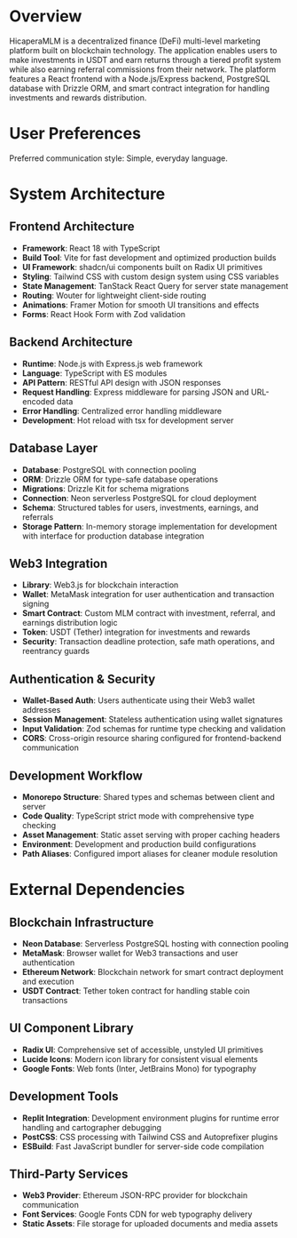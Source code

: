 # Overview

HicaperaMLM is a decentralized finance (DeFi) multi-level marketing platform built on blockchain technology. The application enables users to make investments in USDT and earn returns through a tiered profit system while also earning referral commissions from their network. The platform features a React frontend with a Node.js/Express backend, PostgreSQL database with Drizzle ORM, and smart contract integration for handling investments and rewards distribution.

# User Preferences

Preferred communication style: Simple, everyday language.

# System Architecture

## Frontend Architecture
- **Framework**: React 18 with TypeScript
- **Build Tool**: Vite for fast development and optimized production builds
- **UI Framework**: shadcn/ui components built on Radix UI primitives
- **Styling**: Tailwind CSS with custom design system using CSS variables
- **State Management**: TanStack React Query for server state management
- **Routing**: Wouter for lightweight client-side routing
- **Animations**: Framer Motion for smooth UI transitions and effects
- **Forms**: React Hook Form with Zod validation

## Backend Architecture
- **Runtime**: Node.js with Express.js web framework
- **Language**: TypeScript with ES modules
- **API Pattern**: RESTful API design with JSON responses
- **Request Handling**: Express middleware for parsing JSON and URL-encoded data
- **Error Handling**: Centralized error handling middleware
- **Development**: Hot reload with tsx for development server

## Database Layer
- **Database**: PostgreSQL with connection pooling
- **ORM**: Drizzle ORM for type-safe database operations
- **Migrations**: Drizzle Kit for schema migrations
- **Connection**: Neon serverless PostgreSQL for cloud deployment
- **Schema**: Structured tables for users, investments, earnings, and referrals
- **Storage Pattern**: In-memory storage implementation for development with interface for production database integration

## Web3 Integration
- **Library**: Web3.js for blockchain interaction
- **Wallet**: MetaMask integration for user authentication and transaction signing
- **Smart Contract**: Custom MLM contract with investment, referral, and earnings distribution logic
- **Token**: USDT (Tether) integration for investments and rewards
- **Security**: Transaction deadline protection, safe math operations, and reentrancy guards

## Authentication & Security
- **Wallet-Based Auth**: Users authenticate using their Web3 wallet addresses
- **Session Management**: Stateless authentication using wallet signatures
- **Input Validation**: Zod schemas for runtime type checking and validation
- **CORS**: Cross-origin resource sharing configured for frontend-backend communication

## Development Workflow
- **Monorepo Structure**: Shared types and schemas between client and server
- **Code Quality**: TypeScript strict mode with comprehensive type checking
- **Asset Management**: Static asset serving with proper caching headers
- **Environment**: Development and production build configurations
- **Path Aliases**: Configured import aliases for cleaner module resolution

# External Dependencies

## Blockchain Infrastructure
- **Neon Database**: Serverless PostgreSQL hosting with connection pooling
- **MetaMask**: Browser wallet for Web3 transactions and user authentication
- **Ethereum Network**: Blockchain network for smart contract deployment and execution
- **USDT Contract**: Tether token contract for handling stable coin transactions

## UI Component Library
- **Radix UI**: Comprehensive set of accessible, unstyled UI primitives
- **Lucide Icons**: Modern icon library for consistent visual elements
- **Google Fonts**: Web fonts (Inter, JetBrains Mono) for typography

## Development Tools
- **Replit Integration**: Development environment plugins for runtime error handling and cartographer debugging
- **PostCSS**: CSS processing with Tailwind CSS and Autoprefixer plugins
- **ESBuild**: Fast JavaScript bundler for server-side code compilation

## Third-Party Services
- **Web3 Provider**: Ethereum JSON-RPC provider for blockchain communication
- **Font Services**: Google Fonts CDN for web typography delivery
- **Static Assets**: File storage for uploaded documents and media assets